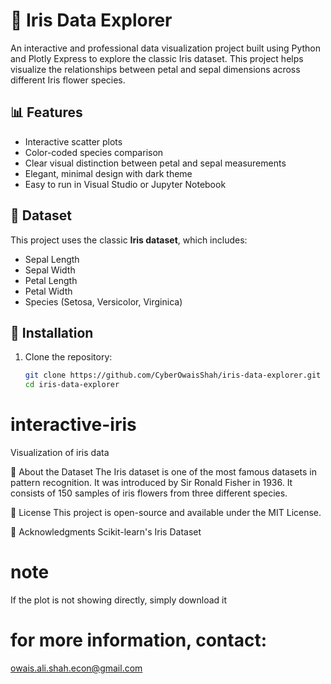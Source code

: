 # 🌸 Iris Data Explorer

An interactive and professional data visualization project built using Python and Plotly Express to explore the classic Iris dataset. This project helps visualize the relationships between petal and sepal dimensions across different Iris flower species.

## 📊 Features

- Interactive scatter plots
- Color-coded species comparison
- Clear visual distinction between petal and sepal measurements
- Elegant, minimal design with dark theme
- Easy to run in Visual Studio or Jupyter Notebook

## 📁 Dataset

This project uses the classic **Iris dataset**, which includes:

- Sepal Length
- Sepal Width
- Petal Length
- Petal Width
- Species (Setosa, Versicolor, Virginica)

## 🔧 Installation

1. Clone the repository:
   ```bash
   git clone https://github.com/CyberOwaisShah/iris-data-explorer.git
   cd iris-data-explorer
# interactive-iris
Visualization of iris data

🪷 About the Dataset
The Iris dataset is one of the most famous datasets in pattern recognition. It was introduced by Sir Ronald Fisher in 1936. It consists of 150 samples of iris flowers from three different species.

📃 License
This project is open-source and available under the MIT License.

🙌 Acknowledgments
Scikit-learn's Iris Dataset
# note
If the plot is not showing directly, simply download it 
# for more information, contact:
owais.ali.shah.econ@gmail.com
